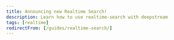 ```yaml
---
title: Announcing new Realtime Search!
description: Learn how to use realtime-search with deepstream
tags: [realtime]
redirectFrom: [/guides/realtime-search/]
---
```


